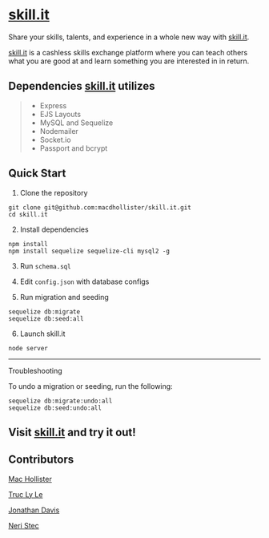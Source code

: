 # [skill.it](https://skillit-si.herokuapp.com/)

Share your skills, talents, and experience in a whole new way with [skill.it](https://skillit-si.herokuapp.com/).

[skill.it](https://skillit-si.herokuapp.com/) is a cashless skills exchange platform where you can teach others what you are good at and learn something you are interested in in return.

## Dependencies [skill.it](https://skillit-si.herokuapp.com/) utilizes
> * Express
> * EJS Layouts
> * MySQL and Sequelize
> * Nodemailer
> * Socket.io
> * Passport and bcrypt

## Quick Start

1. Clone the repository

```
git clone git@github.com:macdhollister/skill.it.git
cd skill.it
```

2. Install dependencies

```
npm install
npm install sequelize sequelize-cli mysql2 -g
```

3. Run `schema.sql`

4. Edit `config.json` with database configs

5. Run migration and seeding

```
sequelize db:migrate
sequelize db:seed:all
```

6. Launch skill.it

```
node server
```

---

Troubleshooting

To undo a migration or seeding, run the following:

```
sequelize db:migrate:undo:all
sequelize db:seed:undo:all
```

## Visit [skill.it](https://skillit-si.herokuapp.com/) and try it out!

## Contributors

[Mac Hollister](https://github.com/macdhollister/)

[Truc Ly Le](https://github.com/truclyle/)

[Jonathan Davis](https://github.com/JonathanDavis22/)

[Neri Stec](https://github.com/xoamara/)
